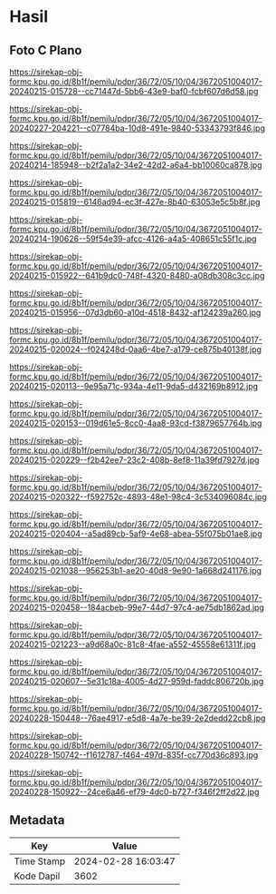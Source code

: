 # Hasil

## Foto C Plano

https://sirekap-obj-formc.kpu.go.id/8b1f/pemilu/pdpr/36/72/05/10/04/3672051004017-20240215-015728--cc71447d-5bb6-43e9-baf0-fcbf607d6d58.jpg

https://sirekap-obj-formc.kpu.go.id/8b1f/pemilu/pdpr/36/72/05/10/04/3672051004017-20240227-204221--c07784ba-10d8-491e-9840-53343793f846.jpg

https://sirekap-obj-formc.kpu.go.id/8b1f/pemilu/pdpr/36/72/05/10/04/3672051004017-20240214-185948--b2f2a1a2-34e2-42d2-a6a4-bb10060ca878.jpg

https://sirekap-obj-formc.kpu.go.id/8b1f/pemilu/pdpr/36/72/05/10/04/3672051004017-20240215-015819--6146ad94-ec3f-427e-8b40-63053e5c5b8f.jpg

https://sirekap-obj-formc.kpu.go.id/8b1f/pemilu/pdpr/36/72/05/10/04/3672051004017-20240214-190626--59f54e39-afcc-4126-a4a5-408651c55f1c.jpg

https://sirekap-obj-formc.kpu.go.id/8b1f/pemilu/pdpr/36/72/05/10/04/3672051004017-20240215-015922--641b9dc0-748f-4320-8480-a08db308c3cc.jpg

https://sirekap-obj-formc.kpu.go.id/8b1f/pemilu/pdpr/36/72/05/10/04/3672051004017-20240215-015956--07d3db60-a10d-4518-8432-af124239a260.jpg

https://sirekap-obj-formc.kpu.go.id/8b1f/pemilu/pdpr/36/72/05/10/04/3672051004017-20240215-020024--f024248d-0aa6-4be7-a179-ce875b40138f.jpg

https://sirekap-obj-formc.kpu.go.id/8b1f/pemilu/pdpr/36/72/05/10/04/3672051004017-20240215-020113--9e95a71c-934a-4e11-9da5-d432169b8912.jpg

https://sirekap-obj-formc.kpu.go.id/8b1f/pemilu/pdpr/36/72/05/10/04/3672051004017-20240215-020153--019d61e5-8cc0-4aa8-93cd-f3879657764b.jpg

https://sirekap-obj-formc.kpu.go.id/8b1f/pemilu/pdpr/36/72/05/10/04/3672051004017-20240215-020229--f2b42ee7-23c2-408b-8ef8-11a39fd7927d.jpg

https://sirekap-obj-formc.kpu.go.id/8b1f/pemilu/pdpr/36/72/05/10/04/3672051004017-20240215-020322--f592752c-4893-48e1-98c4-3c534096084c.jpg

https://sirekap-obj-formc.kpu.go.id/8b1f/pemilu/pdpr/36/72/05/10/04/3672051004017-20240215-020404--a5ad89cb-5af9-4e68-abea-55f075b01ae8.jpg

https://sirekap-obj-formc.kpu.go.id/8b1f/pemilu/pdpr/36/72/05/10/04/3672051004017-20240215-021038--956253b1-ae20-40d8-9e90-1a668d241176.jpg

https://sirekap-obj-formc.kpu.go.id/8b1f/pemilu/pdpr/36/72/05/10/04/3672051004017-20240215-020458--184acbeb-99e7-44d7-97c4-ae75db1862ad.jpg

https://sirekap-obj-formc.kpu.go.id/8b1f/pemilu/pdpr/36/72/05/10/04/3672051004017-20240215-021223--a9d68a0c-81c8-4fae-a552-45558e61311f.jpg

https://sirekap-obj-formc.kpu.go.id/8b1f/pemilu/pdpr/36/72/05/10/04/3672051004017-20240215-020607--5e31c18a-4005-4d27-959d-faddc806720b.jpg

https://sirekap-obj-formc.kpu.go.id/8b1f/pemilu/pdpr/36/72/05/10/04/3672051004017-20240228-150448--76ae4917-e5d8-4a7e-be39-2e2dedd22cb8.jpg

https://sirekap-obj-formc.kpu.go.id/8b1f/pemilu/pdpr/36/72/05/10/04/3672051004017-20240228-150742--f1612787-f464-497d-835f-cc770d36c893.jpg

https://sirekap-obj-formc.kpu.go.id/8b1f/pemilu/pdpr/36/72/05/10/04/3672051004017-20240228-150922--24ce6a46-ef79-4dc0-b727-f346f2ff2d22.jpg


## Metadata

| Key        | Value               |
| ---------- | ------------------- |
| Time Stamp | 2024-02-28 16:03:47 |
| Kode Dapil | 3602                |



